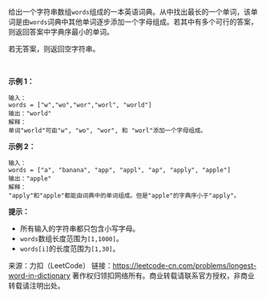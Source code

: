 给出一个字符串数组```words```组成的一本英语词典。从中找出最长的一个单词，该单词是由```words```词典中其他单词逐步添加一个字母组成。若其中有多个可行的答案，则返回答案中字典序最小的单词。

若无答案，则返回空字符串。

 

**示例 1：**
```
输入：
words = ["w","wo","wor","worl", "world"]
输出："world"
解释： 
单词"world"可由"w", "wo", "wor", 和 "worl"添加一个字母组成。
```
**示例 2：**
```
输入：
words = ["a", "banana", "app", "appl", "ap", "apply", "apple"]
输出："apple"
解释：
"apply"和"apple"都能由词典中的单词组成。但是"apple"的字典序小于"apply"。
```

**提示：**

* 所有输入的字符串都只包含小写字母。
* ```words```数组长度范围为```[1,1000]```。
* ```words[i]```的长度范围为```[1,30]```。

来源：力扣（LeetCode）
链接：https://leetcode-cn.com/problems/longest-word-in-dictionary
著作权归领扣网络所有。商业转载请联系官方授权，非商业转载请注明出处。
